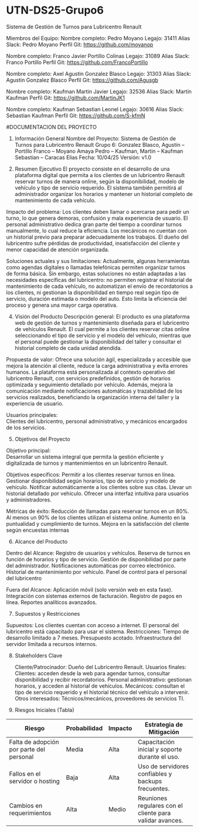# UTN-DS25-Grupo6

Sistema de Gestión de Turnos para Lubricentro Renault

Miembros del Equipo:
Nombre completo: Pedro Moyano
Legajo: 31411
Alias Slack: Pedro Moyano
Perfil Git: https://github.com/moyanop

Nombre completo: Franco Javier Portillo Colinas
Legajo: 31089
Alias Slack: Franco Portillo
Perfil Git: https://github.com/FrancoPortillo

Nombre completo: Axel Agustin Gonzalez Blasco
Legajo: 31303
Alias Slack: Agustin Gonzalez Blasco
Perfil Git: https://github.com/Agusgb

Nombre completo: Kaufman Martin Javier
Legajo: 32536
Alias Slack: Martín Kaufman
Perfil Git: https://github.com/MartinJK1

Nombre completo: Kaufman Sebastian Leonel
Legajo: 30616
Alias Slack: Sebastian Kaufman
Perfil Git: https://github.com/S-kfmN

#DOCUMENTACION DEL PROYECTO

1. Información General
   Nombre del Proyecto: Sistema de Gestión de Turnos para Lubricentro Renault
   Grupo 6: Gonzalez Blasco, Agustin – Portillo Franco – Moyano Amaya Pedro –
   Kaufman, Martin – Kaufman Sebastian – Caracas Elias
   Fecha: 10/04/25
   Versión: v1.0

2. Resumen Ejecutivo
   El proyecto consiste en el desarrollo de una plataforma digital que permita a los clientes
   de un lubricentro Renault reservar turnos de manera online, según la disponibilidad,
   modelo de vehículo y tipo de servicio requerido. El sistema también permitirá al
   administrador organizar los horarios y mantener un historial completo de mantenimiento
   de cada vehículo.

Impacto del problema:
Los clientes deben llamar o acercarse para pedir un turno, lo que genera demoras,
confusión y mala experiencia de usuario.
El personal administrativo dedica gran parte del tiempo a coordinar turnos
manualmente, lo cual reduce la eficiencia.
Los mecánicos no cuentan con un historial previo para preparar adecuadamente los trabajos.
El dueño del lubricentro sufre pérdidas de productividad, insatisfacción del cliente y
menor capacidad de atención organizada.

Soluciones actuales y sus limitaciones:
Actualmente, algunas herramientas como agendas digitales o llamadas telefónicas
permiten organizar turnos de forma básica. Sin embargo, estas soluciones no están
adaptadas a las necesidades específicas del lubricentro: no permiten registrar el
historial de mantenimiento de cada vehículo, no automatizan el envío de recordatorios a
los clientes, ni gestionan la disponibilidad en tiempo real según tipo de servicio, duración
estimada o modelo del auto. Esto limita la eficiencia del proceso y genera una mayor
carga operativa.

4. Visión del Producto
   Descripción general:
   El producto es una plataforma web de gestión de turnos y mantenimiento diseñada para
   el lubricentro de vehículos Renault. El cual permite a los clientes reservar citas online
   seleccionando el tipo de servicio y el modelo del vehículo, mientras que el personal
   puede gestionar la disponibilidad del taller y consultar el historial completo de cada
   unidad atendida.

Propuesta de valor:
Ofrece una solución ágil, especializada y accesible que mejora la atención al cliente,
reduce la carga administrativa y evita errores humanos. La plataforma está
personalizada al contexto operativo del lubricentro Renault, con servicios predefinidos,
gestión de horarios optimizada y seguimiento detallado por vehículo. Además, mejora la
comunicación mediante notificaciones automáticas y trazabilidad de los servicios
realizados, beneficiando la organización interna del taller y la experiencia de usuario.

Usuarios principales:  
 Clientes del lubricentro, personal administrativo, y mecánicos encargados de los servicios.

5. Objetivos del Proyecto

Objetivo principal:  
 Desarrollar un sistema integral que permita la gestión eficiente y digitalizada de turnos y
mantenimientos en un lubricentro Renault.

Objetivos específicos:
Permitir a los clientes reservar turnos en línea.
Gestionar disponibilidad según horarios, tipo de servicio y modelo de vehículo.
Notificar automáticamente a los clientes sobre sus citas.
Llevar un historial detallado por vehículo.
Ofrecer una interfaz intuitiva para usuarios y administradores.

Métricas de éxito:
Reducción de llamadas para reservar turnos en un 80%.
Al menos un 90% de los clientes utilizan el sistema online.
Aumento en la puntualidad y cumplimiento de turnos.
Mejora en la satisfacción del cliente según encuestas internas

6. Alcance del Producto

Dentro del Alcance:
Registro de usuarios y vehículos.
Reserva de turnos en función de horarios y tipo de servicio.
Gestión de disponibilidad por parte del administrador.
Notificaciones automáticas por correo electrónico.
Historial de mantenimiento por vehículo.
Panel de control para el personal del lubricentro

Fuera del Alcance:
Aplicación móvil (solo versión web en esta fase).
Integración con sistemas externos de facturación.
Registro de pagos en línea.
Reportes analíticos avanzados.

7. Supuestos y Restricciones

Supuestos:
Los clientes cuentan con acceso a internet.
El personal del lubricentro está capacitado para usar el sistema.
Restricciones:
Tiempo de desarrollo limitado a 7 meses.
Presupuesto acotado.
Infraestructura del servidor limitada a recursos internos.

8. Stakeholders Clave

   Cliente/Patrocinador: Dueño del Lubricentro Renault.
   Usuarios finales:  
   Clientes: acceden desde la web para agendar turnos, consultar disponibilidad y recibir recordatorios.
   Personal administrativo: gestionan horarios, y acceden al historial de vehículos.
   Mecánicos: consultan el tipo de servicio requerido y el historial técnico del vehículo a intervenir.
   Otros interesados: Técnicos/mecánicos, proveedores de servicios TI.

9. Riesgos Iniciales (Tabla)

| Riesgo                                   | Probabilidad | Impacto | Estrategia de Mitigación                                 |
| ---------------------------------------- | ------------ | ------- | -------------------------------------------------------- |
| Falta de adopción por parte del personal | Media        | Alta    | Capacitación inicial y soporte durante el uso.           |
| Fallos en el servidor o hosting          | Baja         | Alta    | Uso de servidores confiables y backups frecuentes.       |
| Cambios en requerimientos                | Alta         | Medio   | Reuniones regulares con el cliente para validar avances. |
